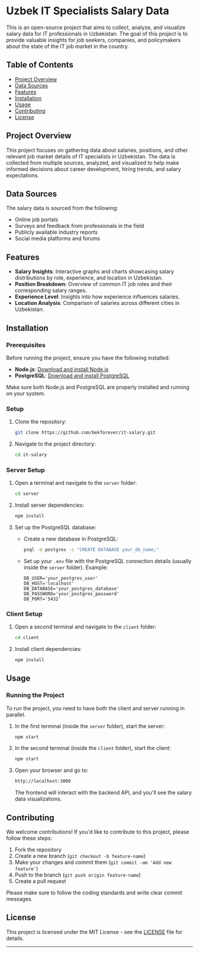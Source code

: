 
# Uzbek IT Specialists Salary Data

This is an open-source project that aims to collect, analyze, and visualize salary data for IT professionals in Uzbekistan. The goal of this project is to provide valuable insights for job seekers, companies, and policymakers about the state of the IT job market in the country.

## Table of Contents

- [Project Overview](#project-overview)
- [Data Sources](#data-sources)
- [Features](#features)
- [Installation](#installation)
- [Usage](#usage)
- [Contributing](#contributing)
- [License](#license)

## Project Overview

This project focuses on gathering data about salaries, positions, and other relevant job market details of IT specialists in Uzbekistan. The data is collected from multiple sources, analyzed, and visualized to help make informed decisions about career development, hiring trends, and salary expectations.

## Data Sources

The salary data is sourced from the following:
- Online job portals
- Surveys and feedback from professionals in the field
- Publicly available industry reports
- Social media platforms and forums

## Features

- **Salary Insights**: Interactive graphs and charts showcasing salary distributions by role, experience, and location in Uzbekistan.
- **Position Breakdown**: Overview of common IT job roles and their corresponding salary ranges.
- **Experience Level**: Insights into how experience influences salaries.
- **Location Analysis**: Comparison of salaries across different cities in Uzbekistan.

## Installation

### Prerequisites

Before running the project, ensure you have the following installed:

- **Node.js**: [Download and install Node.js](https://nodejs.org/)
- **PostgreSQL**: [Download and install PostgreSQL](https://www.postgresql.org/download/)

Make sure both Node.js and PostgreSQL are properly installed and running on your system.

### Setup

1. Clone the repository:
   ```bash
   git clone https://github.com/bekforever/it-salary.git
   ```
2. Navigate to the project directory:
   ```bash
   cd it-salary
   ```

### Server Setup

1. Open a terminal and navigate to the `server` folder:
   ```bash
   cd server
   ```
2. Install server dependencies:
   ```bash
   npm install
   ```

3. Set up the PostgreSQL database:
   - Create a new database in PostgreSQL:
     ```bash
     psql -U postgres -c "CREATE DATABASE your_db_name;"
     ```
   - Set up your `.env` file with the PostgreSQL connection details (usually inside the `server` folder).
     Example:
     ```
     DB_USER='your_postgres_user'
     DB_HOST='localhost'
     DB_DATABASE='your_postgres_database'
     DB_PASSWORD='your_postgres_password'
     DB_PORT='5432'
     ```

### Client Setup

1. Open a second terminal and navigate to the `client` folder:
   ```bash
   cd client
   ```
2. Install client dependencies:
   ```bash
   npm install
   ```

## Usage

### Running the Project

To run the project, you need to have both the client and server running in parallel.

1. In the first terminal (inside the `server` folder), start the server:
   ```bash
   npm start
   ```

2. In the second terminal (inside the `client` folder), start the client:
   ```bash
   npm start
   ```

3. Open your browser and go to:
   ```bash
   http://localhost:3000
   ```
   The frontend will interact with the backend API, and you'll see the salary data visualizations.

## Contributing

We welcome contributions! If you'd like to contribute to this project, please follow these steps:

1. Fork the repository
2. Create a new branch (`git checkout -b feature-name`)
3. Make your changes and commit them (`git commit -am 'Add new feature'`)
4. Push to the branch (`git push origin feature-name`)
5. Create a pull request

Please make sure to follow the coding standards and write clear commit messages.

## License

This project is licensed under the MIT License - see the [LICENSE](LICENSE) file for details.

---
